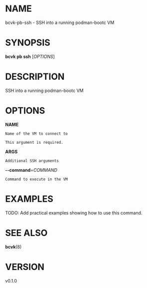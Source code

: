 # NAME

bcvk-pb-ssh - SSH into a running podman-bootc VM

# SYNOPSIS

**bcvk pb ssh** [*OPTIONS*]

# DESCRIPTION

SSH into a running podman-bootc VM

# OPTIONS

<!-- BEGIN GENERATED OPTIONS -->
**NAME**

    Name of the VM to connect to

    This argument is required.

**ARGS**

    Additional SSH arguments

**--command**=*COMMAND*

    Command to execute in the VM

<!-- END GENERATED OPTIONS -->

# EXAMPLES

TODO: Add practical examples showing how to use this command.

# SEE ALSO

**bcvk**(8)

# VERSION

v0.1.0
